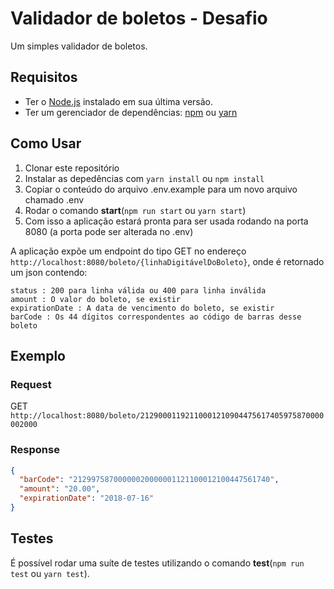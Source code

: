 # Validador de boletos - Desafio

Um simples validador de boletos.

## Requisitos

- Ter o [Node.js](https://nodejs.org/en/) instalado em sua última versão.
- Ter um gerenciador de dependências: [npm](https://www.npmjs.com/) ou [yarn](https://yarnpkg.com/)

## Como Usar

1. Clonar este repositório
2. Instalar as depedências com `yarn install` ou `npm install`
3. Copiar o conteúdo do arquivo .env.example para um novo arquivo chamado .env
4. Rodar o comando **start**(`npm run start` ou `yarn start`)
5. Com isso a aplicação estará pronta para ser usada rodando na porta 8080 (a porta pode ser alterada no .env)

A aplicação expõe um endpoint do tipo GET no endereço `http://localhost:8080/boleto/{linhaDigitávelDoBoleto}`, onde é retornado um json contendo:

```
status​ : 200 para linha válida ou 400 para linha inválida
amount​ : O valor do boleto, se existir
expirationDate​ : A data de vencimento do boleto, se existir
barCode​ : Os 44 dígitos correspondentes ao código de barras desse boleto
```

## Exemplo

### Request

GET `http://localhost:8080/boleto/21290001192110001210904475617405975870000002000`

### Response

```json
{
  "barCode": "21299758700000020000001121100012100447561740",
  "amount": "20.00",
  "expirationDate": "2018-07-16"
}
```

## Testes

É possível rodar uma suíte de testes utilizando o comando **test**(`npm run test` ou `yarn test`).
